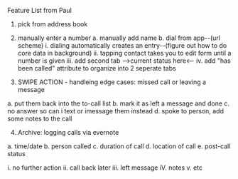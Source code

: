 Feature List from Paul

1. pick from address book
2. manually enter a number
a. manually add name
b. dial from app--(url scheme)
i. dialing automatically creates an entry--(figure out how to do core data in background)
ii. tapping contact takes you to edit form until a number is given
iii. add second tab 
-->current status here<--
iv. add "has been called" attribute to organize into 2 seperate tabs 

3. SWIPE ACTION - handleing edge cases: missed call or leaving a message 

a. put them back into the to-call list
b. mark it as left a message and done
c. no answer so can i text or imessage them instead
d. spoke to person, add some notes to the call



4. Archive: logging calls via evernote

a. time/date
b. person called
c. duration of call
d. location of call
e. post-call status 

i. no further action 
ii. call back later
iii. left message
iV. notes
v. etc